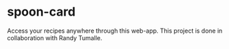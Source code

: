# spoon-card
Access your recipes anywhere through this web-app. This project is done in collaboration with Randy Tumalle.
